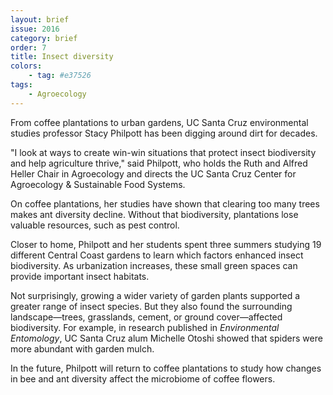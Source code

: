```yaml
---
layout: brief
issue: 2016
category: brief
order: 7
title: Insect diversity
colors:
    - tag: #e37526
tags:
    - Agroecology 
---
```


From coffee plantations to urban gardens, UC Santa Cruz environmental studies professor Stacy Philpott has been digging around dirt for decades.

"I look at ways to create win-win situations that protect insect biodiversity and help agriculture thrive," said Philpott, who holds the Ruth and Alfred Heller Chair in Agroecology and directs the UC Santa Cruz Center for Agroecology &amp; Sustainable Food Systems.

On coffee plantations, her studies have shown that clearing too many trees makes ant diversity decline. Without that biodiversity, plantations lose valuable resources, such as pest control.

Closer to home, Philpott and her students spent three summers studying 19 different Central Coast gardens to learn which factors enhanced insect biodiversity. As urbanization increases, these small green spaces can provide important insect habitats.

Not surprisingly, growing a wider variety of garden plants supported a greater range of insect species. But they also found the surrounding landscape&mdash;trees, grasslands, cement, or ground cover&mdash;affected biodiversity. For example, in research published in _Environmental Entomology_, UC Santa Cruz alum Michelle Otoshi showed that spiders were more abundant with garden mulch.

In the future, Philpott will return to coffee plantations to study how changes in bee and ant diversity affect the microbiome of coffee flowers.
